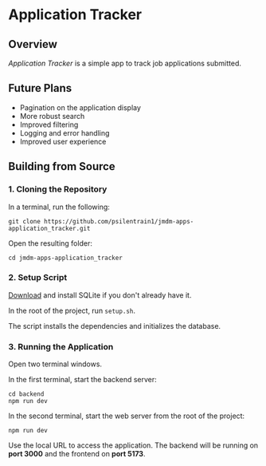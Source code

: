 # Application Tracker

## Overview

_Application Tracker_ is a simple app to track job applications submitted.

## Future Plans

-   Pagination on the application display
-   More robust search
-   Improved filtering
-   Logging and error handling
-   Improved user experience

## Building from Source

### 1. Cloning the Repository

In a terminal, run the following:

```shell
git clone https://github.com/psilentrain1/jmdm-apps-application_tracker.git
```

Open the resulting folder:

```shell
cd jmdm-apps-application_tracker
```

### 2. Setup Script

[Download](https://www.sqlite.org/download.html) and install SQLite if you don't already have it.

In the root of the project, run `setup.sh`.

The script installs the dependencies and initializes the database.

### 3. Running the Application

Open two terminal windows.

In the first terminal, start the backend server:

```shell
cd backend
npm run dev
```

In the second terminal, start the web server from the root of the project:

```shell
npm run dev
```

Use the local URL to access the application.
The backend will be running on **port 3000** and the frontend on **port 5173**.
